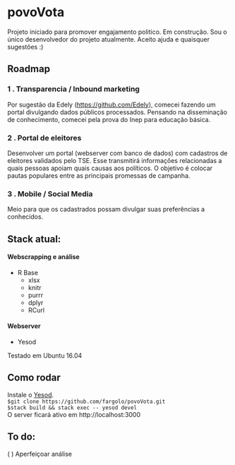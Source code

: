 # povoVota

Projeto iniciado para promover engajamento politico. Em construção. Sou o único desenvolvedor do projeto atualmente. Aceito ajuda e quaisquer sugestões :)

## Roadmap
### 1 . Transparencia / Inbound marketing
Por sugestão da Edely (https://github.com/Edely), comecei fazendo um portal divulgando dados públicos processados.
Pensando na disseminação de conhecimento, comecei pela prova do Inep para educação básica.

### 2 . Portal de eleitores
Desenvolver um portal (webserver com banco de dados) com cadastros de eleitores validados pelo TSE.
Esse transmitirá informações relacionadas a quais pessoas apoiam quais causas aos políticos. O objetivo é colocar pautas populares entre as principais promessas de campanha.

### 3 . Mobile / Social Media
Meio para que os cadastrados possam divulgar suas preferências a conhecidos.

## Stack atual:
#### Webscrapping e análise 
* R Base
    * xlsx
    * knitr
    * purrr
    * dplyr
    * RCurl
#### Webserver
* Yesod

Testado em Ubuntu 16.04

## Como rodar
Instale o [Yesod](https://www.yesodweb.com/).  
`$git clone https://github.com/fargolo/povoVota.git`  
`$stack build && stack exec -- yesod devel`  
O server ficará ativo em http://localhost:3000  

## To do:
( ) Aperfeiçoar análise  
